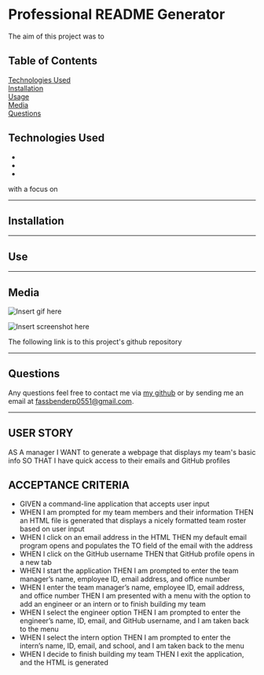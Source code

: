 # Professional README Generator

The aim of this project was to

## Table of Contents
[Technologies Used](#technologies-used) <br>
[Installation](#installation) <br>
[Usage](#use) <br>
[Media](#media) <br>
[Questions](#questions) <br>

## Technologies Used
* 
* 
* 

with a focus on 

---

## Installation

---

## Use

---

## Media
![Insert gif here](./assets/professional-readme-generator.gif)

![Insert screenshot here](./assets/professional-readme-generator.png)

The following link is to this project's github repository

---

## Questions
Any questions feel free to contact me via [my github](https://github.com/p-fassbender) or by sending me an email at fassbenderp0551@gmail.com.


---

## USER STORY
AS A manager
I WANT to generate a webpage that displays my team's basic info
SO THAT I have quick access to their emails and GitHub profiles

## ACCEPTANCE CRITERIA
* GIVEN a command-line application that accepts user input
* WHEN I am prompted for my team members and their information
THEN an HTML file is generated that displays a nicely formatted team roster based on user input
* WHEN I click on an email address in the HTML
THEN my default email program opens and populates the TO field of the email with the address
* WHEN I click on the GitHub username
THEN that GitHub profile opens in a new tab
* WHEN I start the application
THEN I am prompted to enter the team manager’s name, employee ID, email address, and office number
* WHEN I enter the team manager’s name, employee ID, email address, and office number
THEN I am presented with a menu with the option to add an engineer or an intern or to finish building my team
* WHEN I select the engineer option
THEN I am prompted to enter the engineer’s name, ID, email, and GitHub username, and I am taken back to the menu
* WHEN I select the intern option
THEN I am prompted to enter the intern’s name, ID, email, and school, and I am taken back to the menu
* WHEN I decide to finish building my team
THEN I exit the application, and the HTML is generated